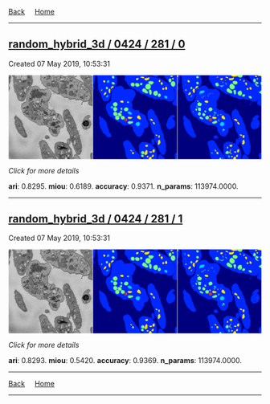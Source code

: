 
[Back](..)&nbsp;&nbsp;&nbsp;&nbsp;&nbsp;[Home](https://leapmanlab.github.io/snapshots)

---

<div class="summary"><a href="0"><h2>random_hybrid_3d / 0424 / 281 / 0</h2></a><p>Created 07 May 2019, 10:53:31
</p><a href="0"><img src="0/media/summary.png" align="center"></a><p>
<i>Click for more details</i>
</p></div>

**ari**: 0.8295. **miou**: 0.6189. **accuracy**: 0.9371. **n_params**: 113974.0000. 

---

<div class="summary"><a href="1"><h2>random_hybrid_3d / 0424 / 281 / 1</h2></a><p>Created 07 May 2019, 10:53:31
</p><a href="1"><img src="1/media/summary.png" align="center"></a><p>
<i>Click for more details</i>
</p></div>

**ari**: 0.8293. **miou**: 0.5420. **accuracy**: 0.9369. **n_params**: 113974.0000. 

---

[Back](..)&nbsp;&nbsp;&nbsp;&nbsp;&nbsp;[Home](https://leapmanlab.github.io/snapshots)

---